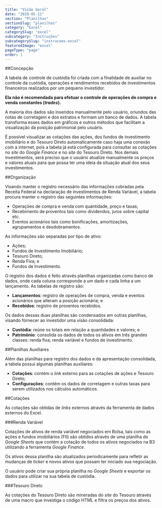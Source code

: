 ```yaml
---
title: "Visão Geral"
date: "2019-05-11"
section: "Planilhas"
sectionSlug: "planilhas"
category: "Excel"
categorySlug: "excel"
subcategory: "Instruções"
subcategorySlug: "instrucoes-excel"
featuredImage: "excel"
pageType: "page"
order: 1
---
```


##Concepção

A tabela de controle de custódia foi criada com a finalidade de auxiliar no controle da custódia, operações e rendimentos recebidos de investimentos financeiros realizados por um pequeno investidor.

**Ela não é recomendada para efetuar o controle de operações de compra e venda constantes (*trades*).**

A maioria dos dados são inseridos manualmente pelo usuário, oriundos das notas de corretagem e dos extratos e formam um banco de dados. A tabela transforma esses dados em gráficos e outros métodos que facilitam a visualização da posição patrimonial pelo usuário.

É possível visualizar as cotações das ações, dos fundos de investimento imobiliário e do Tesouro Direto automaticamente caso haja uma conexão com a internet, pois a tabela já está configurada para consultar as cotações no *site* do *Google Finance* e no *site* do Tesouro Direto. Nos demais investimentos, será preciso que o usuário atualize manualmente os preços e valores atuais para que possa ter uma ideia da situação atual dos seus investimentos.

##Organização

Visando manter o registro necessário das informações cobradas pela Receita Federal na declaração de investimentos de Renda Variável, a tabela procura manter o registro das seguintes informações:

- Operações de compra e venda com quantidade, preço e taxas;
- Recebimento de proventos tais como dividendos, juros sobre capital etc.
- Eventos acionários tais como bonificações, amortizações, agrupamentos e desdobramentos.

As informações são separadas por tipo de ativo:

- Ações;
- Fundos de Investimento Imobiliário;
- Tesouro Direto;
- Renda Fixa; e
- Fundos de Investimento.

O registro dos dados é feito através planilhas organizadas como banco de dados, onde cada coluna corresponde a um dado e cada linha a um lançamento. As tabelas de registro são:

- **Lançamentos**: registro de operações de compra, venda e eventos acionários que alteram a posição acionária; e
- **Recebidos**: registro de proventos recebidos.

Os dados dessas duas planilhas são condensados em outras planilhas, visando fornecer ao investidor uma visão consolidada:

- **Custódia**: reúne os totais em relação a quantidades e valores; e
- **Patrimônio**: consolida os dados de todos os ativos em três grandes classes: renda fixa; renda variável e fundos de investimento.

##Planilhas Auxiliares

Além das planilhas para registro dos dados e da apresentação consolidada, a tabela possui algumas planilhas auxiliares:

- **Cotações**: contém o *link* externo para as cotações de ações e Tesouro Direto;
- **Configurações**: contém os dados de corretagem e outras taxas para serem utilizados nos cálculos automáticos.

##Cotações

As cotações são obtidas de *links* externos através da ferramenta de dados externos do Excel.

###Renda Variável

Cotações de ativos de renda variável negociados em Bolsa, tais como as ações e fundos imobiliários (FII) são obtidos através de uma planilha do *Google Sheets* que contém a cotação de todos os ativos negociados na B3 utilizando a ferramenta *Google Finance*.

Os ativos dessa planilha são atualizados periodicamente para refletir as mudanças de *ticker* e novos ativos que possam ter iniciado sua negociação.

O usuário pode criar sua própria planilha no *Google Sheets* e exportar os dados para utilizar na sua tabela de custódia.

###Tesouro Direto

As cotações do Tesouro Direto são mineradas do *site* do Tesouro através de uma macro que investiga o código HTML e filtra os preços dos ativos.